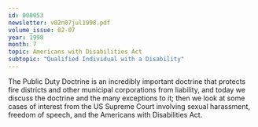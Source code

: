 ```yaml
---
id: 000053
newsletter: v02n07jul1998.pdf
volume_issue: 02-07
year: 1998
month: 7
topic: Americans with Disabilities Act
subtopic: "Qualified Individual with a Disability"
---
```


The Public Duty Doctrine is an incredibly important doctrine that protects fire districts and other municipal corporations from liability, and today we discuss the doctrine and the many exceptions to it; then we look at some cases of interest from the US Supreme Court involving sexual harassment, freedom of speech, and the Americans with Disabilities Act.